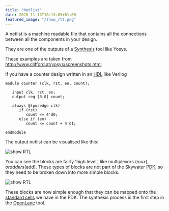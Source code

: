 ```yaml
---
title: "Netlist"
date: 2020-11-13T10:13:03+01:00
featured_image: "/show_rtl.png"
---
```

A netlist is a machine readable file that contains all the connections between all the components in your design.

They are one of the outputs of a [Synthesis](/terminology/synthesis) tool like Yosys.

These examples are taken from http://www.clifford.at/yosys/screenshots.html

If you have a counter design written in an [HDL](/terminology/hdl) like Verilog

    module counter (clk, rst, en, count);

       input clk, rst, en;
       output reg [3:0] count;
       
       always @(posedge clk)
          if (rst)
             count <= 4'd0;
          else if (en)
             count <= count + 4'd1;

    endmodule

The output netlist can be visualised like this:

![show RTL](/show_rtl.png)

You can see the blocks are fairly 'high level', like multiplexors ($mux), or adders ($add). These types of blocks are not part of
the Skywater [PDK](/terminology/pdk), so they need to be broken down into more simple blocks.

![show RTL](/show_cmos.png)

These blocks are now simple enough that they can be mapped onto the [standard cells](/terminology/standardcell) we have in the PDK.
The synthesis process is the first step in the [OpenLane](/terminology/openlane) tool.

